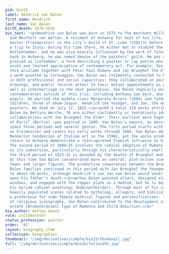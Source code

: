 ```yaml
---
pid: bio15
label: Hendrick van Balen
first_name: Hendrick
last_name: Van Balen
birth_death: 1575–1632
bio_text: "<p>Hendrick van Balen was born in 1575 to the merchant Willem van Balen
  and Mechtelt van Aelten. A resident of Antwerp for most of his life, he became a
  master (Freimeister) in the city’s Guild of St. Luke (1592/3) before embarking on
  a trip to Italy. During his time there, he either met or studied the works of Hans
  Rottenhammer, and he was also heavily influenced by the work of Tintoretto. In 1609,
  back in Antwerp, he was named deacon of the painters’ guild. He was also constantly
  praised as liefhebber, a term describing a painter or lay patron who demonstrated
  acute and learned appreciation of contemporary art. For example, Van Balen received
  this accolade together with Peter Paul Rubens and Jan Brueghel the Elder for procuring
  a work painted by Caravaggio. Van Balen was intimately connected to Rubens and Brueghel
  in both professional and social capacities: they collaborated on paintings and shared
  drawings, and public records attest to their mutual appointments as godparents as
  well as intermarriage in the next generation. Van Balen regularly worked alongside
  contemporaries outside of this trio, including Anthony van Dyck, one of his many
  pupils. He married the middle-class Margareta Briers (1604) and fathered eleven
  children, three of whom—Jaspar, Hendrick the Younger, and Jan, the most successful—became
  painters. He died on July 17, 1632.</p><p>Of a total 219 works attributed to Van
  Balen by Bettina Werche, 76 are either confidently or tentatively identified as
  collaborations with Jan Brueghel the Elder. Their earliest work together—“The Judgment
  of Paris” (Berlin) —was painted in 1600. Van Balen’s oeuvre, as described by Werche,
  spans three periods and several genres. The first period starts with his ascension
  as Freimeister and covers his early works through 1608. Van Balen absorbed the late
  Mannerist tendencies of Italian art in the 1590s, yet the works produced after his
  return to Antwerp demonstrate a reinvigorated Flemish influence on his figuration.
  The second period of 1609–25 involves the radical adoption of Rubens’ style as well
  as its subversion, particularly through his characteristically small format. Finally,
  the third period of 1625–32 is bounded by the deaths of Brueghel and Van Balen.
  At this time Van Balen concentrated more on central, plot-driven scenes by painting
  fewer and larger figures. The productive cooperation between the Brueghel and Van
  Balen families continued in this period with Jan Breughel the Younger’s contributions
  to about 50 works, although Hendrick’s son Jan van Balen would sever the connection
  upon his father’s death.</p><p>Van Balen painted altars, designed stained glass
  windows, and engaged with the copper plate as a medium, but he is best known for
  his myriad cabinet paintings (Kabinettbilder). Through most of his career, he painted
  heavily populated scenes related to mythology, allegory, and biblical history with
  a preference for nude female mythical figures and personifications. In the realm
  of religious iconography, Van Balen contributed to the development of the floral
  wreath (Blumenkränzen) type of Madonna and Child depiction.</p>"
bio_author: Ashley Gonik
role: collaborator
status_profession: painter
order: '42'
layout: biography_item
collection: biographies
thumbnail: "/img/derivatives/simple/bio15/thumbnail.jpg"
full: "/img/derivatives/simple/bio15/fullwidth.jpg"
---
```

